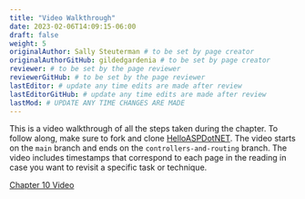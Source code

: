 ```yaml
---
title: "Video Walkthrough"
date: 2023-02-06T14:09:15-06:00
draft: false
weight: 5
originalAuthor: Sally Steuterman # to be set by page creator
originalAuthorGitHub: gildedgardenia # to be set by page creator
reviewer: # to be set by the page reviewer
reviewerGitHub: # to be set by the page reviewer
lastEditor: # update any time edits are made after review
lastEditorGitHub: # update any time edits are made after review
lastMod: # UPDATE ANY TIME CHANGES ARE MADE
---
```


This is a video walkthrough of all the steps taken during the chapter. To follow along, make sure to fork and clone [HelloASPDotNET](https://github.com/LaunchCodeEducation/HelloASPDotNET). The video starts on the `main` branch and ends on the `controllers-and-routing` branch. The video includes timestamps that correspond to each page in the reading in case you want to revisit a specific task or technique.

[Chapter 10 Video](https://www.youtube.com/watch?v=NjpkXVN6OuI)